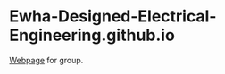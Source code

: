 # Ewha-Designed-Electrical-Engineering.github.io

<a href="http://ewha-designed-electrical-engineering.github.io/" target="_blank">Webpage</a> for group.
